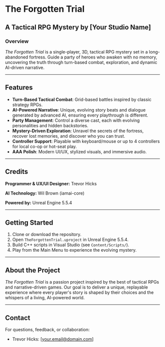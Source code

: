 # The Forgotten Trial

## A Tactical RPG Mystery by [Your Studio Name]

### Overview
*The Forgotten Trial* is a single-player, 3D, tactical RPG mystery set in a long-abandoned fortress. Guide a party of heroes who awaken with no memory, uncovering the truth through turn-based combat, exploration, and dynamic AI-driven narrative.

---

## Features
- **Turn-Based Tactical Combat**: Grid-based battles inspired by classic strategy RPGs.
- **AI-Powered Narrative**: Unique, evolving story beats and dialogue generated by advanced AI, ensuring every playthrough is different.
- **Party Management**: Control a diverse cast, each with evolving personalities and hidden backstories.
- **Mystery-Driven Exploration**: Unravel the secrets of the fortress, recover lost memories, and discover who you can trust.
- **Controller Support**: Playable with keyboard/mouse or up to 4 controllers for local co-op or hot-seat play.
- **AAA Polish**: Modern UI/UX, stylized visuals, and immersive audio.

---

## Credits
**Programmer & UX/UI Designer:** Trevor Hicks

**AI Technology:** Wil Brown (iamai-core)

**Powered by:** Unreal Engine 5.5.4

---

## Getting Started
1. Clone or download the repository.
2. Open `TheForgottenTrial.uproject` in Unreal Engine 5.5.4.
3. Build C++ scripts in Visual Studio (see `Content/Scripts/`).
4. Play from the Main Menu to experience the evolving mystery.

---

## About the Project
*The Forgotten Trial* is a passion project inspired by the best of tactical RPGs and narrative-driven games. Our goal is to deliver a unique, replayable experience where every player's story is shaped by their choices and the whispers of a living, AI-powered world.

---

## Contact
For questions, feedback, or collaboration:
- Trevor Hicks: [your.email@domain.com]
